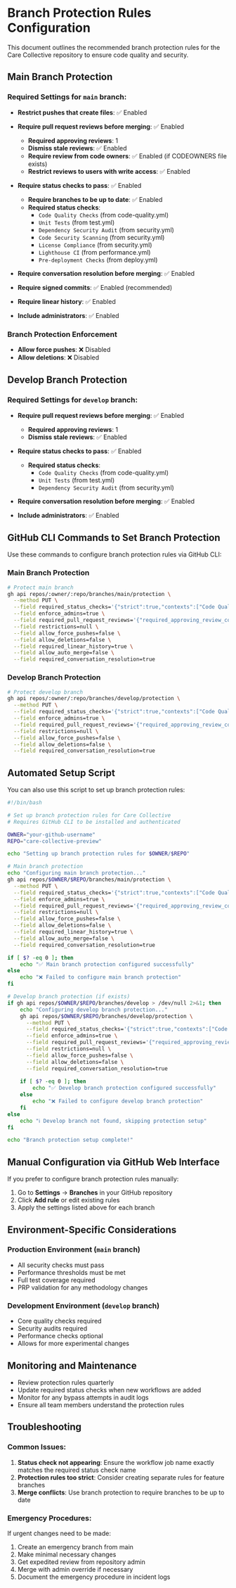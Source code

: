 # Branch Protection Rules Configuration

This document outlines the recommended branch protection rules for the Care Collective repository to ensure code quality and security.

## Main Branch Protection

### Required Settings for `main` branch:

- **Restrict pushes that create files**: ✅ Enabled
- **Require pull request reviews before merging**: ✅ Enabled
  - **Required approving reviews**: 1
  - **Dismiss stale reviews**: ✅ Enabled
  - **Require review from code owners**: ✅ Enabled (if CODEOWNERS file exists)
  - **Restrict reviews to users with write access**: ✅ Enabled

- **Require status checks to pass**: ✅ Enabled
  - **Require branches to be up to date**: ✅ Enabled
  - **Required status checks**:
    - `Code Quality Checks` (from code-quality.yml)
    - `Unit Tests` (from test.yml)
    - `Dependency Security Audit` (from security.yml)
    - `Code Security Scanning` (from security.yml)
    - `License Compliance` (from security.yml)
    - `Lighthouse CI` (from performance.yml)
    - `Pre-deployment Checks` (from deploy.yml)

- **Require conversation resolution before merging**: ✅ Enabled
- **Require signed commits**: ✅ Enabled (recommended)
- **Require linear history**: ✅ Enabled
- **Include administrators**: ✅ Enabled

### Branch Protection Enforcement

- **Allow force pushes**: ❌ Disabled
- **Allow deletions**: ❌ Disabled

## Develop Branch Protection

### Required Settings for `develop` branch:

- **Require pull request reviews before merging**: ✅ Enabled
  - **Required approving reviews**: 1
  - **Dismiss stale reviews**: ✅ Enabled

- **Require status checks to pass**: ✅ Enabled
  - **Required status checks**:
    - `Code Quality Checks` (from code-quality.yml)
    - `Unit Tests` (from test.yml)
    - `Dependency Security Audit` (from security.yml)

- **Require conversation resolution before merging**: ✅ Enabled
- **Include administrators**: ✅ Enabled

## GitHub CLI Commands to Set Branch Protection

Use these commands to configure branch protection rules via GitHub CLI:

### Main Branch Protection

```bash
# Protect main branch
gh api repos/:owner/:repo/branches/main/protection \
  --method PUT \
  --field required_status_checks='{"strict":true,"contexts":["Code Quality Checks","Unit Tests","Dependency Security Audit","Code Security Scanning","License Compliance","Lighthouse CI","Pre-deployment Checks"]}' \
  --field enforce_admins=true \
  --field required_pull_request_reviews='{"required_approving_review_count":1,"dismiss_stale_reviews":true,"require_code_owner_reviews":true,"restrict_reviews_to_users_with_write_access":true}' \
  --field restrictions=null \
  --field allow_force_pushes=false \
  --field allow_deletions=false \
  --field required_linear_history=true \
  --field allow_auto_merge=false \
  --field required_conversation_resolution=true
```

### Develop Branch Protection

```bash
# Protect develop branch
gh api repos/:owner/:repo/branches/develop/protection \
  --method PUT \
  --field required_status_checks='{"strict":true,"contexts":["Code Quality Checks","Unit Tests","Dependency Security Audit"]}' \
  --field enforce_admins=true \
  --field required_pull_request_reviews='{"required_approving_review_count":1,"dismiss_stale_reviews":true}' \
  --field restrictions=null \
  --field allow_force_pushes=false \
  --field allow_deletions=false \
  --field required_conversation_resolution=true
```

## Automated Setup Script

You can also use this script to set up branch protection rules:

```bash
#!/bin/bash

# Set up branch protection rules for Care Collective
# Requires GitHub CLI to be installed and authenticated

OWNER="your-github-username"
REPO="care-collective-preview"

echo "Setting up branch protection rules for $OWNER/$REPO"

# Main branch protection
echo "Configuring main branch protection..."
gh api repos/$OWNER/$REPO/branches/main/protection \
  --method PUT \
  --field required_status_checks='{"strict":true,"contexts":["Code Quality Checks","Unit Tests","Dependency Security Audit","Code Security Scanning","License Compliance","Lighthouse CI","Pre-deployment Checks"]}' \
  --field enforce_admins=true \
  --field required_pull_request_reviews='{"required_approving_review_count":1,"dismiss_stale_reviews":true,"require_code_owner_reviews":true,"restrict_reviews_to_users_with_write_access":true}' \
  --field restrictions=null \
  --field allow_force_pushes=false \
  --field allow_deletions=false \
  --field required_linear_history=true \
  --field allow_auto_merge=false \
  --field required_conversation_resolution=true

if [ $? -eq 0 ]; then
    echo "✅ Main branch protection configured successfully"
else
    echo "❌ Failed to configure main branch protection"
fi

# Develop branch protection (if exists)
if gh api repos/$OWNER/$REPO/branches/develop > /dev/null 2>&1; then
    echo "Configuring develop branch protection..."
    gh api repos/$OWNER/$REPO/branches/develop/protection \
      --method PUT \
      --field required_status_checks='{"strict":true,"contexts":["Code Quality Checks","Unit Tests","Dependency Security Audit"]}' \
      --field enforce_admins=true \
      --field required_pull_request_reviews='{"required_approving_review_count":1,"dismiss_stale_reviews":true}' \
      --field restrictions=null \
      --field allow_force_pushes=false \
      --field allow_deletions=false \
      --field required_conversation_resolution=true
    
    if [ $? -eq 0 ]; then
        echo "✅ Develop branch protection configured successfully"
    else
        echo "❌ Failed to configure develop branch protection"
    fi
else
    echo "ℹ️ Develop branch not found, skipping protection setup"
fi

echo "Branch protection setup complete!"
```

## Manual Configuration via GitHub Web Interface

If you prefer to configure branch protection rules manually:

1. Go to **Settings** → **Branches** in your GitHub repository
2. Click **Add rule** or edit existing rules
3. Apply the settings listed above for each branch

## Environment-Specific Considerations

### Production Environment (`main` branch)
- All security checks must pass
- Performance thresholds must be met
- Full test coverage required
- PRP validation for any methodology changes

### Development Environment (`develop` branch)
- Core quality checks required
- Security audits required
- Performance checks optional
- Allows for more experimental changes

## Monitoring and Maintenance

- Review protection rules quarterly
- Update required status checks when new workflows are added
- Monitor for any bypass attempts in audit logs
- Ensure all team members understand the protection rules

## Troubleshooting

### Common Issues:

1. **Status check not appearing**: Ensure the workflow job name exactly matches the required status check name
2. **Protection rules too strict**: Consider creating separate rules for feature branches
3. **Merge conflicts**: Use branch protection to require branches to be up to date

### Emergency Procedures:

If urgent changes need to be made:

1. Create an emergency branch from main
2. Make minimal necessary changes
3. Get expedited review from repository admin
4. Merge with admin override if necessary
5. Document the emergency procedure in incident logs